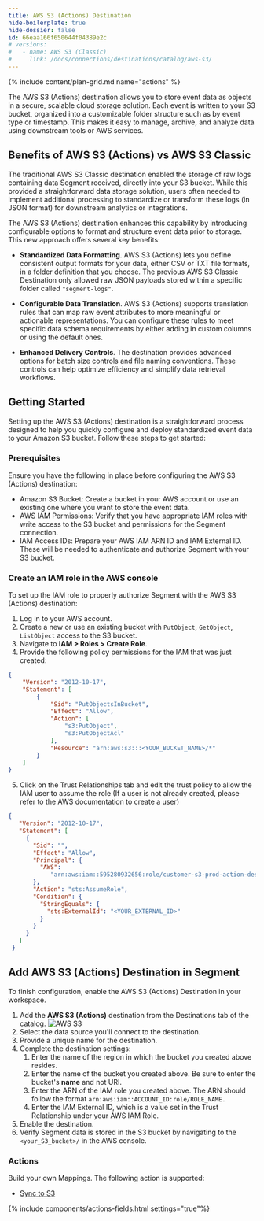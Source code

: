```yaml
---
title: AWS S3 (Actions) Destination
hide-boilerplate: true
hide-dossier: false
id: 66eaa166f650644f04389e2c
# versions:
#   - name: AWS S3 (Classic)
#     link: /docs/connections/destinations/catalog/aws-s3/
---
```

{% include content/plan-grid.md name="actions" %}

The AWS S3 (Actions) destination allows you to store event data as objects in a secure, scalable cloud storage solution. Each event is written to your S3 bucket, organized into a customizable folder structure such as by event type or timestamp. This makes it easy to manage, archive, and analyze data using downstream tools or AWS services.


## Benefits of AWS S3 (Actions) vs AWS S3 Classic
The traditional AWS S3 Classic destination enabled the storage of raw logs containing data Segment received, directly into your S3 bucket. While this provided a straightforward data storage solution, users often needed to implement additional processing to standardize or transform these logs (in JSON format) for downstream analytics or integrations.

The AWS S3 (Actions) destination enhances this capability by introducing configurable options to format and structure event data prior to storage. This new approach offers several key benefits:

* **Standardized Data Formatting**. AWS S3 (Actions) lets you define consistent output formats for your data, either CSV or TXT file formats, in a folder definition that you choose. The previous AWS S3 Classic Destination only allowed raw JSON payloads stored within a specific folder called `"segment-logs"`. 

* **Configurable Data Translation**.  AWS S3 (Actions) supports translation rules that can map raw event attributes to more meaningful or actionable representations. You can configure these rules to meet specific data schema requirements by either adding in custom columns or using the default ones.

* **Enhanced Delivery Controls**. The destination provides advanced options for batch size controls and file naming conventions. These controls can help optimize efficiency and simplify data retrieval workflows.

## Getting Started
Setting up the AWS S3 (Actions) destination is a straightforward process designed to help you quickly configure and deploy standardized event data to your Amazon S3 bucket. Follow these steps to get started:

### Prerequisites
Ensure you have the following in place before configuring the AWS S3 (Actions) destination:

- Amazon S3 Bucket: Create a bucket in your AWS account or use an existing one where you want to store the event data.
- AWS IAM Permissions: Verify that you have appropriate IAM roles with write access to the S3 bucket and permissions for the Segment connection.
- IAM Access IDs: Prepare your AWS IAM ARN ID and IAM External ID. These will be needed to authenticate and authorize Segment with your S3 bucket.


### Create an IAM role in the AWS console
To set up the IAM role to properly authorize Segment with the AWS S3 (Actions) destination:

1. Log in to your AWS account. 
2. Create a new or use an existing bucket with `PutObject`, `GetObject`, `ListObject` access to the S3 bucket.
3. Navigate to **IAM > Roles > Create Role**.
4. Provide the following policy permissions for the IAM that was just created: 
```json
{
    "Version": "2012-10-17",
    "Statement": [
        {
            "Sid": "PutObjectsInBucket",
            "Effect": "Allow",
            "Action": [
                "s3:PutObject",
                "s3:PutObjectAcl"
            ],
            "Resource": "arn:aws:s3:::<YOUR_BUCKET_NAME>/*"
        }
    ]
}
```
5. Click on the Trust Relationships tab and edit the trust policy to allow the IAM user to assume the role (If a user is not already created, please refer to the AWS documentation to create a user)
```json
{
   "Version": "2012-10-17",
   "Statement": [
     {
       "Sid": "",
       "Effect": "Allow",
       "Principal": {
         "AWS":                      
         	"arn:aws:iam::595280932656:role/customer-s3-prod-action-destination-access"
       },
       "Action": "sts:AssumeRole",
       "Condition": {
         "StringEquals": {
           "sts:ExternalId": "<YOUR_EXTERNAL_ID>"
         }
       }
     }
   ]
 }
```
## Add AWS S3 (Actions) Destination in Segment
To finish configuration, enable the AWS S3 (Actions) Destination in your workspace. 

1. Add the **AWS S3 (Actions)** destination from the Destinations tab of the catalog.
    ![AWS S3](images/aws-s3-catalog.png)
2. Select the data source you'll connect to the destination.
3. Provide a unique name for the destination.
4. Complete the destination settings:
   1. Enter the name of the region in which the bucket you created above resides.
   2. Enter the name of the bucket you created above. Be sure to enter the bucket's **name** and not URI.
   3. Enter the ARN of the IAM role you created above. The ARN should follow the format `arn:aws:iam::ACCOUNT_ID:role/ROLE_NAME.`
   4. Enter the IAM External ID, which is a value set in the Trust Relationship under your AWS IAM Role.
5. Enable the destination.
6. Verify Segment data is stored in the S3 bucket by navigating to the `<your_S3_bucket>/` in the AWS console. 

### Actions
Build your own Mappings. The following action is supported: 
- [Sync to S3](#sync-to-s3)

{% include components/actions-fields.html settings="true"%}


